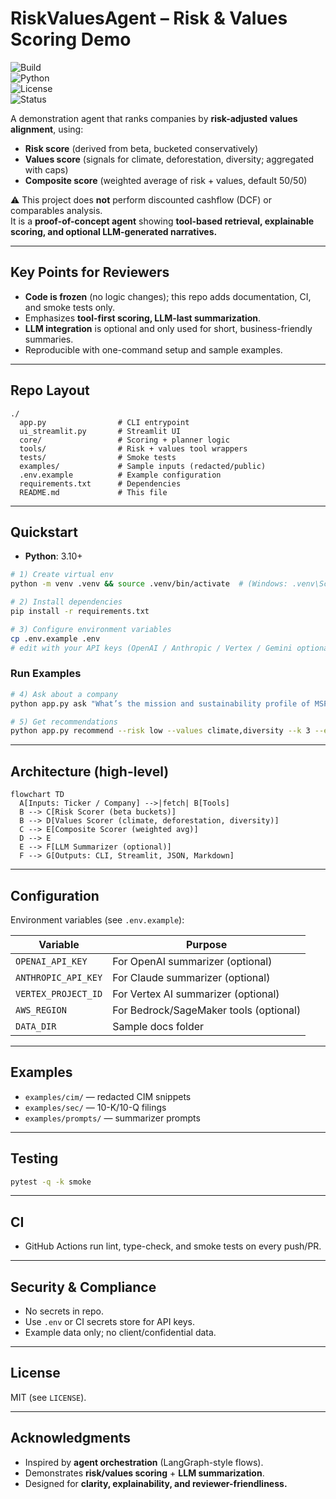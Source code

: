 # RiskValuesAgent – Risk & Values Scoring Demo

![Build](https://img.shields.io/badge/CI-GitHub_Actions-informational)  
![Python](https://img.shields.io/badge/Python-3.10%2B-blue)  
![License](https://img.shields.io/badge/License-MIT-green)  
![Status](https://img.shields.io/badge/Status-Demo-lightgrey)  

A demonstration agent that ranks companies by **risk-adjusted values alignment**, using:  
- **Risk score** (derived from beta, bucketed conservatively)  
- **Values score** (signals for climate, deforestation, diversity; aggregated with caps)  
- **Composite score** (weighted average of risk + values, default 50/50)  

⚠️ This project does **not** perform discounted cashflow (DCF) or comparables analysis.  
It is a **proof-of-concept agent** showing **tool-based retrieval, explainable scoring, and optional LLM-generated narratives.**  

---

## Key Points for Reviewers
- **Code is frozen** (no logic changes); this repo adds documentation, CI, and smoke tests only.  
- Emphasizes **tool-first scoring, LLM-last summarization**.  
- **LLM integration** is optional and only used for short, business-friendly summaries.  
- Reproducible with one-command setup and sample examples.  

---

## Repo Layout
```
./
  app.py                # CLI entrypoint
  ui_streamlit.py       # Streamlit UI
  core/                 # Scoring + planner logic
  tools/                # Risk + values tool wrappers
  tests/                # Smoke tests
  examples/             # Sample inputs (redacted/public)
  .env.example          # Example configuration
  requirements.txt      # Dependencies
  README.md             # This file
```

---

## Quickstart
- **Python**: 3.10+  

```bash
# 1) Create virtual env
python -m venv .venv && source .venv/bin/activate  # (Windows: .venv\Scripts\activate)

# 2) Install dependencies
pip install -r requirements.txt

# 3) Configure environment variables
cp .env.example .env
# edit with your API keys (OpenAI / Anthropic / Vertex / Gemini optional)
```

### Run Examples
```bash
# 4) Ask about a company
python app.py ask "What’s the mission and sustainability profile of MSFT?"

# 5) Get recommendations
python app.py recommend --risk low --values climate,diversity --k 3 --explain
```

---

## Architecture (high-level)

```mermaid
flowchart TD
  A[Inputs: Ticker / Company] -->|fetch| B[Tools]
  B --> C[Risk Scorer (beta buckets)]
  B --> D[Values Scorer (climate, deforestation, diversity)]
  C --> E[Composite Scorer (weighted avg)]
  D --> E
  E --> F[LLM Summarizer (optional)]
  F --> G[Outputs: CLI, Streamlit, JSON, Markdown]
```

---

## Configuration

Environment variables (see `.env.example`):  

| Variable              | Purpose                                   |
|-----------------------|-------------------------------------------|
| `OPENAI_API_KEY`      | For OpenAI summarizer (optional)          |
| `ANTHROPIC_API_KEY`   | For Claude summarizer (optional)          |
| `VERTEX_PROJECT_ID`   | For Vertex AI summarizer (optional)       |
| `AWS_REGION`          | For Bedrock/SageMaker tools (optional)    |
| `DATA_DIR`            | Sample docs folder                        |

---

## Examples

- `examples/cim/` — redacted CIM snippets  
- `examples/sec/` — 10-K/10-Q filings  
- `examples/prompts/` — summarizer prompts  

---

## Testing
```bash
pytest -q -k smoke
```

---

## CI
- GitHub Actions run lint, type-check, and smoke tests on every push/PR.  

---

## Security & Compliance
- No secrets in repo.  
- Use `.env` or CI secrets store for API keys.  
- Example data only; no client/confidential data.  

---

## License
MIT (see `LICENSE`).  

---

## Acknowledgments
- Inspired by **agent orchestration** (LangGraph-style flows).  
- Demonstrates **risk/values scoring** + **LLM summarization**.  
- Designed for **clarity, explainability, and reviewer-friendliness.**  
